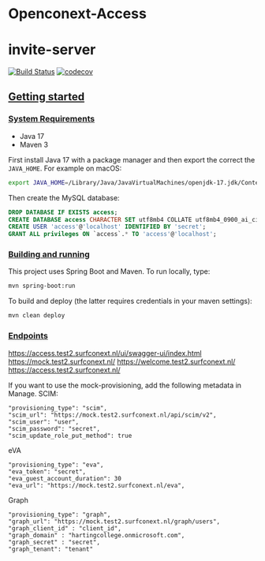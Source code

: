 # Openconext-Access
# invite-server

[![Build Status](https://github.com/OpenConext/OpenConext-Access/actions/workflows/actions.yml/badge.svg)](https://github.com/SOpenConext/OpenConext-Access/actions/workflows/actions.yml/badge.svg)
[![codecov](https://codecov.io/gh/OpenConext/OpenConext-Access/branch/main/graph/badge.svg?token=HZ7ES3TLQ9)](https://codecov.io/gh/OpenConext/OpenConext-Access)

## [Getting started](#getting-started)

### [System Requirements](#system-requirements)

- Java 17
- Maven 3

First install Java 17 with a package manager
and then export the correct the `JAVA_HOME`. For example on macOS:

```bash
export JAVA_HOME=/Library/Java/JavaVirtualMachines/openjdk-17.jdk/Contents/Home/
```

Then create the MySQL database:

```sql
DROP DATABASE IF EXISTS access;
CREATE DATABASE access CHARACTER SET utf8mb4 COLLATE utf8mb4_0900_ai_ci;
CREATE USER 'access'@'localhost' IDENTIFIED BY 'secret';
GRANT ALL privileges ON `access`.* TO 'access'@'localhost';
```

### [Building and running](#building-and-running)

This project uses Spring Boot and Maven. To run locally, type:

```bash
mvn spring-boot:run
```

To build and deploy (the latter requires credentials in your maven settings):

```bash
mvn clean deploy
```

### [Endpoints](#endpoint)

https://access.test2.surfconext.nl/ui/swagger-ui/index.html
https://mock.test2.surfconext.nl/
https://welcome.test2.surfconext.nl/
https://access.test2.surfconext.nl/

If you want to use the mock-provisioning, add the following metadata in Manage.
SCIM:
```
"provisioning_type": "scim",
"scim_url": "https://mock.test2.surfconext.nl/api/scim/v2",
"scim_user": "user",
"scim_password": "secret",
"scim_update_role_put_method": true
```
eVA
```
"provisioning_type": "eva",
"eva_token": "secret",
"eva_guest_account_duration": 30
"eva_url": "https://mock.test2.surfconext.nl/eva",
```
Graph
```
"provisioning_type": "graph",
"graph_url": "https://mock.test2.surfconext.nl/graph/users",
"graph_client_id" : "client_id",
"graph_domain" : "hartingcollege.onmicrosoft.com",
"graph_secret" : "secret",
"graph_tenant": "tenant"
```
